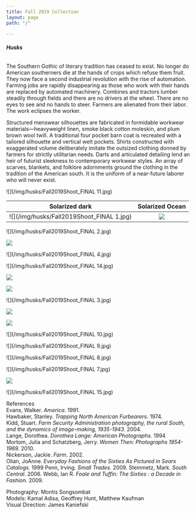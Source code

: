 ```yaml
---
title: Fall 2019 Collection
layout: page
path: "/"

---
```

###### **_Husks_**

The Southern Gothic of literary tradition has ceased to exist. No longer do American southerners die at the hands of crops which refuse them fruit. They now face a second industrial revolution with the rise of automation. Farming jobs are rapidly disappearing as those who work with their hands are replaced by automated machinery. Combines and tractors lumber steadily through fields and there are no drivers at the wheel. There are no eyes to see and no hands to steer. Farmers are alienated from their labor. The work eclipses the worker.

Structured menswear silhouettes are fabricated in formidable workwear materials—heavyweight linen, smoke black cotton moleskin, and plum brown wool twill. A traditional four pocket barn coat is recreated with a tailored silhouette and vertical welt pockets. Shirts constructed with exaggerated volume deliberately imitate the outsized clothing donned by farmers for strictly utilitarian needs. Darts and articulated detailing lend an heir of futurist sleekness to contemporary workwear styles. An array of scarves, blankets, and folklore adornments ground the clothing in the tradition of the American south. It is the uniform of a near-future laborer who will never exist.

![](/img/husks/Fall2019Shoot_FINAL 11.jpg)

Solarized dark             |  Solarized Ocean
:-------------------------:|:-------------------------:
![](/img/husks/Fall2019Shoot_FINAL 1.jpg)  |  ![](/img/process.jpg)

![](/img/husks/Fall2019Shoot_FINAL 2.jpg)

![](/img/fall2019shoot_final-42.jpg)

![](/img/husks/Fall2019Shoot_FINAL 4.jpg)

![](/img/husks/Fall2019Shoot_FINAL 14.jpg)

![](/img/process4.jpg)

![](/img/fall2019shoot_final-6.jpg)

![](/img/husks/Fall2019Shoot_FINAL 3.jpg)

![](/img/process2.jpg)

![](/img/process3.jpg)

![](/img/husks/Fall2019Shoot_FINAL 10.jpg)

![](/img/husks/Fall2019Shoot_FINAL 9.jpg)

![](/img/husks/Fall2019Shoot_FINAL 8.jpg)

![](/img/husks/Fall2019Shoot_FINAL 7.jpg)

![](/img/process6.jpg)

![](/img/husks/Fall2019Shoot_FINAL 15.jpg)

References  
Evans, Walker. _America_. 1991.  
Hawbaker, Stanley. _Trapping North American Furbearers._ 1974.  
Kidd, Stuart. _Farm Security Administration photography, the rural South, and the dynamics of image-making, 1935-1943._ 2004.  
Lange, Dorothea. _Dorothea Lange: American Photographs._ 1994  
Mortom, Julia and Schatzberg, Jerry. _Women Then: Photographs 1954-1969._ 2010.  
Nickerson, Jackie. _Farm_. 2002.  
Olian, JoAnne. _Everyday Fashions of the Sixties As Pictured in Sears Catalogs._ 1999
Penn, Irving. _Small Trades._ 2009.
Steinmetz, Mark. _South Central._ 2006.
Webb, Ian R. _Foale and Tuffin: The Sixties : a Decade in Fashion._ 2009.

Photography: Montis Songsombat  
Models: Kamal Adisa, Geoffrey Hunt, Matthew Kaufman  
Visual Direction: James Kaniefski